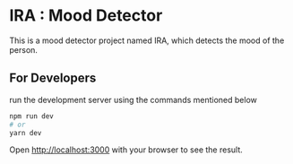 # IRA : Mood Detector

This is a mood detector project named IRA, which detects the mood of the person.

## For Developers
run the development server using the commands mentioned below

```bash
npm run dev
# or
yarn dev
```

Open [http://localhost:3000](http://localhost:3000) with your browser to see the result.
